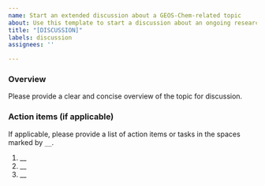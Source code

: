 ```yaml
---
name: Start an extended discussion about a GEOS-Chem-related topic
about: Use this template to start a discussion about an ongoing research matter or open-ended development project.
title: "[DISCUSSION]"
labels: discussion
assignees: ''

---
```


### Overview
Please provide a clear and concise overview of the topic for discussion.

### Action items (if applicable)
If applicable, please provide a list of action items or tasks in the spaces marked by `__`.
1. __
2. __
3. __

